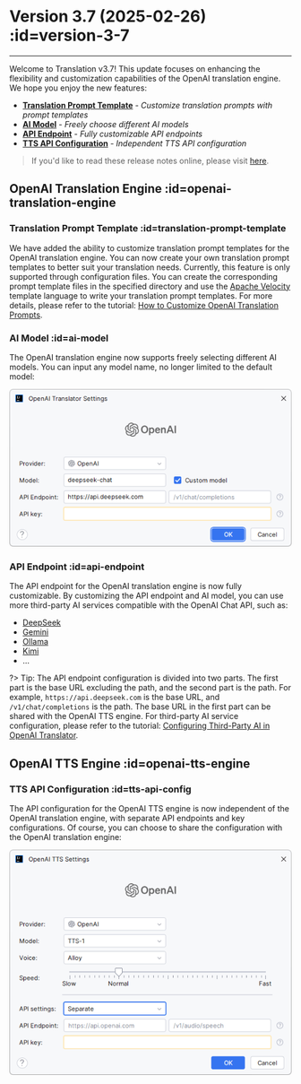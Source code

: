 # Version 3.7 (2025-02-26) :id=version-3-7

---

Welcome to Translation v3.7! This update focuses on enhancing the flexibility and customization capabilities of the OpenAI translation engine. We hope you enjoy the new features:

- [**Translation Prompt Template**](#translation-prompt-template) - _Customize translation prompts with prompt templates_
- [**AI Model**](#ai-model) - _Freely choose different AI models_
- [**API Endpoint**](#api-endpoint) - _Fully customizable API endpoints_
- [**TTS API Configuration**](#tts-api-config) - _Independent TTS API configuration_

> If you'd like to read these release notes online, please visit [here](#/updates ':ignore :target=_blank').

## OpenAI Translation Engine :id=openai-translation-engine

### Translation Prompt Template :id=translation-prompt-template

We have added the ability to customize translation prompt templates for the OpenAI translation engine. You can now create your own translation prompt templates to better suit your translation needs. Currently, this feature is only supported through configuration files. You can create the corresponding prompt template files in the specified directory and use the [Apache Velocity](https://velocity.apache.org/engine/devel/user-guide.html) template language to write your translation prompt templates. For more details, please refer to the tutorial: [How to Customize OpenAI Translation Prompts](/tutorial/how_to_customize_translation_prompts.md).

### AI Model :id=ai-model

The OpenAI translation engine now supports freely selecting different AI models. You can input any model name, no longer limited to the default model:

![OpenAI Translation Engine Configuration](/en/updates/img/v3_7/openai_settings.png)

### API Endpoint :id=api-endpoint

The API endpoint for the OpenAI translation engine is now fully customizable. By customizing the API endpoint and AI model, you can use more third-party AI services compatible with the OpenAI Chat API, such as:

- [DeepSeek](https://api-docs.deepseek.com/zh-cn/)
- [Gemini](https://ai.google.dev/gemini-api/docs/openai?hl=zh-cn#rest)
- [Ollama](https://ollama.com)
- [Kimi](https://platform.moonshot.cn/docs/guide/migrating-from-openai-to-kimi)
- ...

?> Tip: The API endpoint configuration is divided into two parts. The first part is the base URL excluding the path, and the second part is the path. For example, `https://api.deepseek.com` is the base URL, and `/v1/chat/completions` is the path. The base URL in the first part can be shared with the OpenAI TTS engine. For third-party AI service configuration, please refer to the tutorial: [Configuring Third-Party AI in OpenAI Translator](/en/tutorial/configuring_3party_ai_in_openai_translator.md).

## OpenAI TTS Engine :id=openai-tts-engine

### TTS API Configuration :id=tts-api-config

The API configuration for the OpenAI TTS engine is now independent of the OpenAI translation engine, with separate API endpoints and key configurations. Of course, you can choose to share the configuration with the OpenAI translation engine:

![OpenAI TTS Engine Configuration](/en/updates/img/v3_7/openai_tts_settings.png)